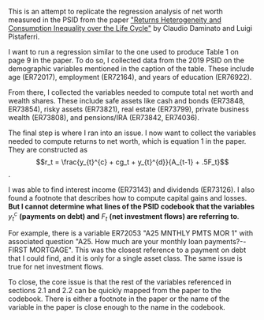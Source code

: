 This is an attempt to replicate the regression analysis of net worth measured in the PSID from the paper ["Returns Heterogeneity and Consumption Inequality over the Life Cycle"](https://www.nber.org/system/files/working_papers/w32490/w32490.pdf) by Claudio Daminato and Luigi Pistaferri. 

I want to run a regression similar to the one used to produce Table 1 on page 9 in the paper. To do so, I collected data from the 2019 PSID on the demographic variables mentioned in the caption of the table. These include age (ER72017), employment (ER72164), and years of education (ER76922).

From there, I collected the variables needed to compute total net worth and wealth shares. These include safe assets like cash and bonds (ER73848, ER73854), risky assets (ER73821), real estate (ER73799), private business wealth (ER73808), and pensions/IRA (ER73842, ER74036).

The final step is where I ran into an issue. I now want to collect the variables needed to compute returns to net worth, which is equation 1 in the paper. They are constructed as $$r_t = \frac{y_{t}^{c} + cg_t + y_{t}^{d}}{A_{t-1} + .5F_t}$$.

I was able to find interest income (ER73143) and dividends (ER73126). I also found a footnote that describes how to compute capital gains and losses. **But I cannot determine what lines of the PSID codebook that the variables** $y_{t}^{c}$ **(payments on debt) and** $F_t$ **(net investment flows) are referring to**.

For example, there is a variable ER72053 "A25 MNTHLY PMTS MOR 1" with associated question "A25. How much are your monthly loan payments?--FIRST MORTGAGE". This was the closest reference to a payment on debt that I could find, and it is only for a single asset class. The same issue is true for net investment flows.  

To close, the core issue is that the rest of the variables referenced in sections 2.1 and 2.2 can be quickly mapped from the paper to the codebook. There is either a footnote in the paper or the name of the variable in the paper is close enough to the name in the codebook. 